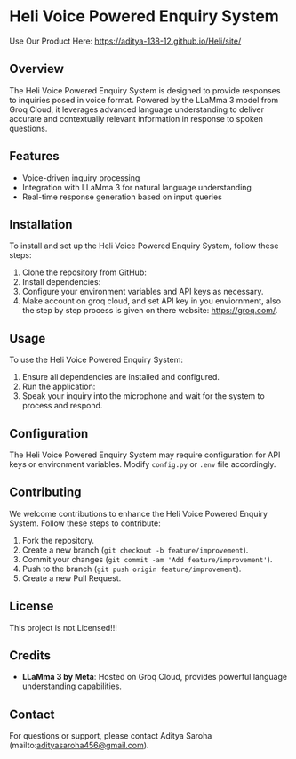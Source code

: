 # Heli Voice Powered Enquiry System

Use Our Product Here: https://aditya-138-12.github.io/Heli/site/

## Overview
The Heli Voice Powered Enquiry System is designed to provide responses to inquiries posed in voice format. Powered by the LLaMma 3 model from Groq Cloud, it leverages advanced language understanding to deliver accurate and contextually relevant information in response to spoken questions.

## Features
- Voice-driven inquiry processing
- Integration with LLaMma 3 for natural language understanding
- Real-time response generation based on input queries

## Installation
To install and set up the Heli Voice Powered Enquiry System, follow these steps:
1. Clone the repository from GitHub:
2. Install dependencies:
3. Configure your environment variables and API keys as necessary.
4. Make account on groq cloud, and set API key in you enviornment, also the step by step process is given on there website: https://groq.com/.

## Usage
To use the Heli Voice Powered Enquiry System:
1. Ensure all dependencies are installed and configured.
2. Run the application:
3. Speak your inquiry into the microphone and wait for the system to process and respond.

## Configuration
The Heli Voice Powered Enquiry System may require configuration for API keys or environment variables. Modify `config.py` or `.env` file accordingly.

## Contributing
We welcome contributions to enhance the Heli Voice Powered Enquiry System. Follow these steps to contribute:
1. Fork the repository.
2. Create a new branch (`git checkout -b feature/improvement`).
3. Commit your changes (`git commit -am 'Add feature/improvement'`).
4. Push to the branch (`git push origin feature/improvement`).
5. Create a new Pull Request.

## License
This project is not Licensed!!!

## Credits
- **LLaMma 3 by Meta**: Hosted on Groq Cloud, provides powerful language understanding capabilities.

## Contact
For questions or support, please contact Aditya Saroha (mailto:adityasaroha456@gmail.com).
